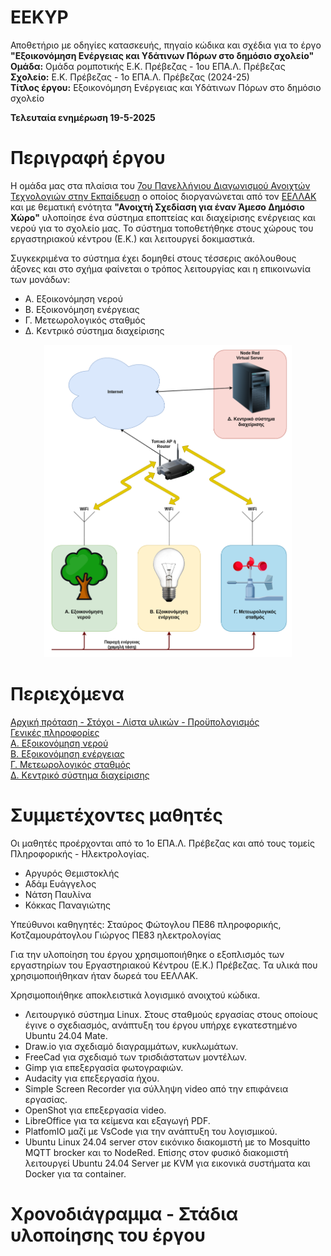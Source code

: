 # EEKYP
Αποθετήριο με οδηγίες κατασκευής, πηγαίο κώδικα και σχέδια για το έργο <b>"Εξοικονόμηση Ενέργειας και Υδάτινων Πόρων στο δημόσιο σχολείο"</b><br>
**Ομάδα:** Ομάδα ρομποτικής Ε.Κ. Πρέβεζας - 1ου ΕΠΑ.Λ. Πρέβεζας<br/>
**Σχολείο:** Ε.Κ. Πρέβεζας - 1ο ΕΠΑ.Λ. Πρέβεζας (2024-25)<br/>
**Τίτλος έργου:** Εξοικονόμηση Ενέργειας και Υδάτινων Πόρων στο δημόσιο σχολείο<br/> 

<b>Τελευταία ενημέρωση 19-5-2025</b>

Περιγραφή έργου
========================
Η ομάδα μας στα πλαίσια του <a href="https://openedtech.ellak.gr/">7ου Πανελλήνιου Διαγωνισμού Ανοιχτών Τεχνολογιών στην Εκπαίδευση</a> ο οποίος διοργανώνεται από τον <a href="https://eellak.ellak.gr/">ΕΕΛΛΑΚ</a> και με θεματική ενότητα <b>"Ανοιχτή Σχεδίαση για έναν Άμεσο Δημόσιο Χώρο"</b> υλοποίησε ένα σύστημα εποπτείας και διαχείρισης ενέργειας και νερού για το σχολείο μας. Το σύστημα τοποθετήθηκε στους χώρους του εργαστηριακού κέντρου (Ε.Κ.) και λειτουργεί δοκιμαστικά. 

Συγκεκριμένα το σύστημα έχει δομηθεί στους τέσσερις ακόλουθους άξονες και στο σχήμα φαίνεται ο τρόπος λειτουργίας και η επικοινωνία των μονάδων:
<ul>
 <li>Α. Εξοικονόμηση νερού</li>
 <li>Β. Εξοικονόμηση ενέργειας</li>
 <li>Γ. Μετεωρολογικός σταθμός</li>
 <li>Δ. Κεντρικό σύστημα διαχείρισης</li>
</ul>

<p align = "center">
<img src="/resources/images/system.png" height="500">
</p>

Περιεχόμενα
===========

<a href="/documentation/protasi.md">Αρχική πρόταση - Στόχοι - Λίστα υλικών - Προϋπολογισμός</a><br>
<a href="/documentation/eisagogi.md">Γενικές πληροφορίες</a><br>
<a href="Subsystem1_Irrigation/readme.md">Α. Εξοικονόμηση νερού</a><br>
<a href="Subsystem2_PowerSaving/readme.md">Β. Εξοικονόμηση ενέργειας</a><br>
<a href="Subsystem3_WeatherStation/readme.md">Γ. Μετεωρολογικός σταθμός</a><br>
<a href="Subsystem4_NodeRed/readme.md">Δ. Κεντρικό σύστημα διαχείρισης</a><br>

Συμμετέχοντες μαθητές
=====================
Οι μαθητές προέρχονται από το 1ο ΕΠΑ.Λ. Πρέβεζας και από τους τομείς Πληροφορικής - Ηλεκτρολογίας.
<ul>
 <li>Αργυρός Θεμιστοκλής</li>
 <li>Αδάμ Ευάγγελος</li>
 <li>Νάτση Παυλίνα</li>
 <li>Κόκκας Παναγιώτης</li>
</ul>

Υπεύθυνοι καθηγητές: Σταύρος Φώτογλου ΠΕ86 πληροφορικής, Κοτζαμουράτογλου Γιώργος ΠΕ83 ηλεκτρολογίας

Για την υλοποίηση του έργου χρησιμοποιήθηκε ο εξοπλισμός των εργαστηρίων του Εργαστηριακού Κέντρου (Ε.Κ.) Πρέβεζας. Τα υλικά που χρησιμοποιήθηκαν ήταν δωρεά του ΕΕΛΛΑΚ.
<p>Χρησιμοποιήθηκε αποκλειστικά λογισμικό ανοιχτού κώδικα.</p>
<ul>
 <li>Λειτουργικό σύστημα Linux. Στους σταθμούς εργασίας στους οποίους έγινε ο σχεδιασμός, ανάπτυξη του έργου υπήρχε εγκατεστημένο Ubuntu 24.04 Mate.</li>
 <li>Draw.io για σχεδιαμό διαγραμμάτων, κυκλωμάτων.</li>
 <li>FreeCad για σχεδιαμό των τρισδιάστατων μοντέλων.</li>
 <li>Gimp για επεξεργασία φωτογραφιών.</li>
 <li>Audacity για επεξεργασία ήχου.</li>
 <li>Simple Screen Recorder για σύλληψη video από την επιφάνεια εργασίας.</li>
 <li>OpenShot για επεξεργασία video.</li>
 <li>LibreOffice για τα κείμενα και εξαγωγή PDF.</li>
 <li>PlatfomIO μαζί με VsCode για την ανάπτυξη του λογισμικού.</li>
 <li>Ubuntu Linux 24.04 server στον εικόνικο διακομιστή με το Mosquitto MQTT brocker και το NodeRed. Επίσης στον φυσικό διακομιστή λειτουργεί Ubuntu 24.04 Server με KVM για εικονικά συστήματα και Docker για τα container.</li> 
</ul>

Χρονοδιάγραμμα - Στάδια υλοποίησης του έργου
===========================
